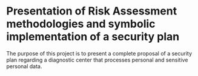 # Presentation of Risk Assessment methodologies and symbolic implementation of a security plan
The purpose of this project is to present a complete proposal of a security plan regarding a diagnostic center that processes personal and sensitive personal data.
